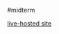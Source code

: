 #midterm

[live-hosted site](http://sites.bxmc.poly.edu/~shelbyfirebaugh/WebDevProjects/midterm/code/home.html)